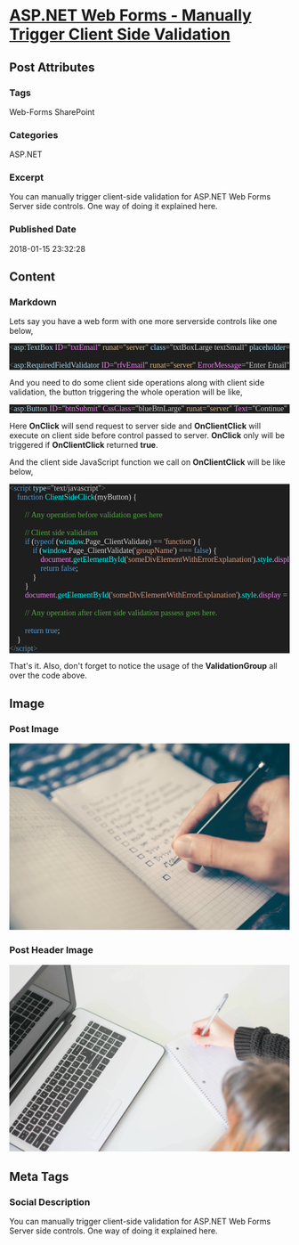 # [ASP.NET Web Forms - Manually Trigger Client Side Validation](https://www.abhith.net/post/aspnet-web-forms-manually-trigger-client-side-validation/)
## Post Attributes
### Tags
Web-Forms SharePoint 
### Categories
ASP.NET 
### Excerpt
You can manually trigger client-side validation for ASP.NET Web Forms Server side controls. One way of doing it explained here.
### Published Date
2018-01-15 23:32:28
## Content
### Markdown
Lets say you have a web form with one more serverside controls like one below,

<pre style="font-family:Fantasque Sans Mono;font-size:13;color:gainsboro;background:#1e1e1e;"><span style="color:gray;">&lt;</span><span style="color:lightblue;">asp</span><span style="color:#b4b4b4;">:</span><span style="color:lightblue;">TextBox</span>&nbsp;<span style="color:violet;">ID</span><span style="color:#b4b4b4;">=</span><span style="color:#c8c8c8;">&quot;</span><span style="color:violet;">txtEmail</span><span style="color:#c8c8c8;">&quot;</span>&nbsp;<span style="color:burlywood;">runat</span><span style="color:burlywood;">=</span><span style="color:burlywood;">&quot;server&quot;</span>&nbsp;<span style="color:#9cdcfe;">class</span><span style="color:#b4b4b4;">=</span><span style="color:#c8c8c8;">&quot;txtBoxLarge&nbsp;textSmall&quot;</span>&nbsp;<span style="color:#9cdcfe;">placeholder</span><span style="color:#b4b4b4;">=</span><span style="color:#c8c8c8;">&quot;Enter&nbsp;Email&nbsp;Address&quot;</span><span style="color:gray;">&gt;&lt;/</span><span style="color:lightblue;">asp</span><span style="color:#b4b4b4;">:</span><span style="color:lightblue;">TextBox</span><span style="color:gray;">&gt;</span>
 
<span style="color:gray;">&lt;</span><span style="color:lightblue;">asp</span><span style="color:#b4b4b4;">:</span><span style="color:lightblue;">RequiredFieldValidator</span>&nbsp;<span style="color:violet;">ID</span><span style="color:#b4b4b4;">=</span><span style="color:#c8c8c8;">&quot;</span><span style="color:violet;">rfvEmail</span><span style="color:#c8c8c8;">&quot;</span>&nbsp;<span style="color:burlywood;">runat</span><span style="color:burlywood;">=</span><span style="color:burlywood;">&quot;server&quot;</span>&nbsp;<span style="color:violet;">ErrorMessage</span><span style="color:#b4b4b4;">=</span><span style="color:#c8c8c8;">&quot;Enter&nbsp;Email&quot;</span>&nbsp;<span style="color:violet;">Display</span><span style="color:#b4b4b4;">=</span><span style="color:#c8c8c8;">&quot;</span><span style="font-weight:bold;color:violet;">None</span><span style="color:#c8c8c8;">&quot;</span>&nbsp;<span style="color:violet;">ControlToValidate</span><span style="color:#b4b4b4;">=</span><span style="color:#c8c8c8;">&quot;</span><span style="color:violet;">txtEmail</span><span style="color:#c8c8c8;">&quot;</span>&nbsp;<span style="color:violet;">ValidationGroup</span><span style="color:#b4b4b4;">=</span><span style="color:#c8c8c8;">&quot;groupName&quot;</span><span style="color:gray;">&gt;&lt;/</span><span style="color:lightblue;">asp</span><span style="color:#b4b4b4;">:</span><span style="color:lightblue;">RequiredFieldValidator</span><span style="color:gray;">&gt;</span></pre>

And you need to do some client side operations along with client side validation, the button triggering the whole operation will be like,
<pre style="font-family:Fantasque Sans Mono;font-size:13;color:gainsboro;background:#1e1e1e;"><span style="color:gray;">&lt;</span><span style="color:lightblue;">asp</span><span style="color:#b4b4b4;">:</span><span style="color:lightblue;">Button</span>&nbsp;<span style="color:violet;">ID</span><span style="color:#b4b4b4;">=</span><span style="color:#c8c8c8;">&quot;</span><span style="color:violet;">btnSubmit</span><span style="color:#c8c8c8;">&quot;</span>&nbsp;<span style="color:violet;">CssClass</span><span style="color:#b4b4b4;">=</span><span style="color:#c8c8c8;">&quot;blueBtnLarge&quot;</span>&nbsp;<span style="color:burlywood;">runat</span><span style="color:burlywood;">=</span><span style="color:burlywood;">&quot;server&quot;</span>&nbsp;<span style="color:violet;">Text</span><span style="color:#b4b4b4;">=</span><span style="color:#c8c8c8;">&quot;Continue&quot;</span>&nbsp;<span style="color:violet;">ValidationGroup</span><span style="color:#b4b4b4;">=</span><span style="color:#c8c8c8;">&quot;groupName&quot;</span>&nbsp;<span style="color:plum;">OnClick</span><span style="color:#b4b4b4;">=</span><span style="color:#c8c8c8;">&quot;</span><span style="color:cyan;">btnSubmit_Click</span><span style="color:#c8c8c8;">&quot;</span>&nbsp;<span style="color:violet;">OnClientClick</span><span style="color:#b4b4b4;">=</span><span style="color:#c8c8c8;">&quot;</span><span style="color:cyan;">ClientSideClick</span><span style="color:#c8c8c8;">(this)&quot;</span>&nbsp;<span style="color:violet;">UseSubmitBehavior</span><span style="color:#b4b4b4;">=</span><span style="color:#c8c8c8;">&quot;False&quot;</span>&nbsp;<span style="color:gray;">/&gt;</span>
</pre>
Here **OnClick** will send request to server side and **OnClientClick** will execute on client side before control passed to server.  **OnClick** only will be triggered if **OnClientClick** returned **true**.

And the client side JavaScript function we call on **OnClientClick** will be like below,

<pre style="font-family:Fantasque Sans Mono;font-size:13;color:gainsboro;background:#1e1e1e;"><span style="color:gray;">&lt;</span><span style="color:#569cd6;">script</span>&nbsp;<span style="color:#9cdcfe;">type</span><span style="color:#b4b4b4;">=</span><span style="color:#c8c8c8;">&quot;text/javascript&quot;</span><span style="color:gray;">&gt;</span>
&nbsp;&nbsp;&nbsp;&nbsp;<span style="color:#569cd6;">function</span>&nbsp;<span style="color:cyan;">ClientSideClick</span>(myButton)&nbsp;{
 
&nbsp;&nbsp;&nbsp;&nbsp;&nbsp;&nbsp;&nbsp;&nbsp;<span style="color:#57a64a;">//&nbsp;Any&nbsp;operation&nbsp;before&nbsp;validation&nbsp;goes&nbsp;here
</span>
&nbsp;&nbsp;&nbsp;&nbsp;&nbsp;&nbsp;&nbsp;&nbsp;<span style="color:#57a64a;">//&nbsp;Client&nbsp;side&nbsp;validation
</span>&nbsp;&nbsp;&nbsp;&nbsp;&nbsp;&nbsp;&nbsp;&nbsp;<span style="color:#569cd6;">if</span>&nbsp;(<span style="color:#569cd6;">typeof</span>&nbsp;(<span style="color:cyan;">window</span>.<span style="color:lightgray;">Page_ClientValidate</span>)&nbsp;<span style="color:#b4b4b4;">==</span>&nbsp;<span style="color:#d69d85;">&#39;function&#39;</span>)&nbsp;{
&nbsp;&nbsp;&nbsp;&nbsp;&nbsp;&nbsp;&nbsp;&nbsp;&nbsp;&nbsp;&nbsp;&nbsp;<span style="color:#569cd6;">if</span>&nbsp;(<span style="color:cyan;">window</span>.<span style="color:lightgray;">Page_ClientValidate</span>(<span style="color:#d69d85;">&#39;groupName&#39;</span>)&nbsp;<span style="color:#b4b4b4;">===</span>&nbsp;<span style="color:#569cd6;">false</span>)&nbsp;{
&nbsp;&nbsp;&nbsp;&nbsp;&nbsp;&nbsp;&nbsp;&nbsp;&nbsp;&nbsp;&nbsp;&nbsp;&nbsp;&nbsp;&nbsp;&nbsp;<span style="color:violet;">document</span>.<span style="color:cyan;">getElementById</span>(<span style="color:#d69d85;">&#39;someDivElementWithErrorExplanation&#39;</span>).<span style="color:cyan;">style</span>.<span style="color:violet;">display</span>&nbsp;<span style="color:#b4b4b4;">=</span>&nbsp;<span style="color:#d69d85;">&#39;</span><span style="color:lightskyblue;">block</span><span style="color:#d69d85;">&#39;</span>;&nbsp;<span style="color:#57a64a;">//&nbsp;Showing&nbsp;error&nbsp;on&nbsp;validation,&nbsp;modify&nbsp;to&nbsp;your&nbsp;needs
</span>&nbsp;&nbsp;&nbsp;&nbsp;&nbsp;&nbsp;&nbsp;&nbsp;&nbsp;&nbsp;&nbsp;&nbsp;&nbsp;&nbsp;&nbsp;&nbsp;<span style="color:#569cd6;">return</span>&nbsp;<span style="color:#569cd6;">false</span>;
&nbsp;&nbsp;&nbsp;&nbsp;&nbsp;&nbsp;&nbsp;&nbsp;&nbsp;&nbsp;&nbsp;&nbsp;}
&nbsp;&nbsp;&nbsp;&nbsp;&nbsp;&nbsp;&nbsp;&nbsp;}
&nbsp;&nbsp;&nbsp;&nbsp;&nbsp;&nbsp;&nbsp;&nbsp;<span style="color:violet;">document</span>.<span style="color:cyan;">getElementById</span>(<span style="color:#d69d85;">&#39;someDivElementWithErrorExplanation&#39;</span>).<span style="color:cyan;">style</span>.<span style="color:violet;">display</span>&nbsp;<span style="color:#b4b4b4;">=</span>&nbsp;<span style="color:#d69d85;">&#39;</span><span style="color:lightskyblue;">none</span><span style="color:#d69d85;">&#39;</span>;
 
&nbsp;&nbsp;&nbsp;&nbsp;&nbsp;&nbsp;&nbsp;&nbsp;<span style="color:#57a64a;">//&nbsp;Any&nbsp;operation&nbsp;after&nbsp;client&nbsp;side&nbsp;validation&nbsp;passess&nbsp;goes&nbsp;here.
</span>
&nbsp;&nbsp;&nbsp;&nbsp;&nbsp;&nbsp;&nbsp;&nbsp;<span style="color:#569cd6;">return</span>&nbsp;<span style="color:#569cd6;">true</span>;
&nbsp;&nbsp;&nbsp;&nbsp;}
<span style="color:gray;">&lt;/</span><span style="color:#569cd6;">script</span><span style="color:gray;">&gt;</span></pre>

That's it. Also, don't forget to notice the usage of the **ValidationGroup** all over the code above.
## Image
### Post Image
![Post Image](glenn-carstens-peters-190592.jpg) 
### Post Header Image
![Post Header Image](j-kelly-brito-256889.jpg)

## Meta Tags
### Social Description
You can manually trigger client-side validation for ASP.NET Web Forms Server side controls. One way of doing it explained here.
